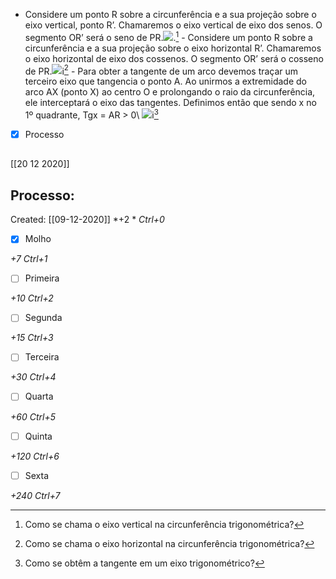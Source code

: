 
   -   Considere um ponto R sobre a circunferência e a sua projeção sobre o eixo vertical, ponto R’. Chamaremos o eixo vertical de eixo dos senos. O segmento OR’ será o seno de PR.![](markdown-img-paste-20200811035042892.png).[^690472] 
    -   Considere um ponto R sobre a circunferência e a sua projeção sobre o eixo horizontal R’. Chamaremos o eixo horizontal de eixo dos cossenos. O segmento OR’ será o cosseno de PR.![](markdown-img-paste-20200811035331739.png)i[^523477]
    -   Para obter a tangente de um arco devemos traçar um terceiro eixo que tangencia o ponto A. Ao unirmos a extremidade do arco AX (ponto X) ao centro O e prolongando o raio da circunferência, ele interceptará o eixo das tangentes. Definimos então que sendo x no 1º quadrante, Tgx = AR \> 0\ ![](markdown-img-paste-20200811035548542.png)i[^702485]

- [x] Processo

## 
[[20 12 2020]]
## Processo:
Created: [[09-12-2020]]
*+2 *  *Ctrl+0*
- [x] Molho  

*+7*  *Ctrl+1*

- [ ] Primeira 

*+10*  *Ctrl+2*

- [ ] Segunda

*+15*  *Ctrl+3*

- [ ] Terceira 

*+30*  *Ctrl+4*

- [ ] Quarta 

*+60*  *Ctrl+5*

- [ ] Quinta 

*+120*  *Ctrl+6*

- [ ] Sexta 

*+240*  *Ctrl+7*

[^690472]: Como se chama o eixo vertical na circunferência trigonométrica?


[^523477]: Como se chama o eixo horizontal na circunferência trigonométrica?


[^702485]: Como se obtêm a tangente em um eixo trigonométrico?

